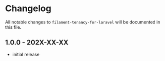 # Changelog

All notable changes to `filament-tenancy-for-laravel` will be documented in this file.

## 1.0.0 - 202X-XX-XX

- initial release
